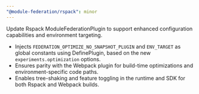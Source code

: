 ```yaml
---
"@module-federation/rspack": minor
---
```


Update Rspack ModuleFederationPlugin to support enhanced configuration capabilities and environment targeting.

- Injects `FEDERATION_OPTIMIZE_NO_SNAPSHOT_PLUGIN` and `ENV_TARGET` as global constants using DefinePlugin, based on the new `experiments.optimization` options.
- Ensures parity with the Webpack plugin for build-time optimizations and environment-specific code paths.
- Enables tree-shaking and feature toggling in the runtime and SDK for both Rspack and Webpack builds. 
